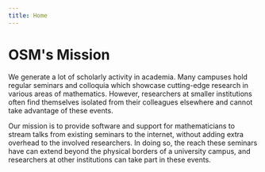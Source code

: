 ```yaml
---
title: Home
---
```


# OSM's Mission

We generate a lot of scholarly activity in academia. Many
campuses hold regular seminars and colloquia which showcase cutting-edge
research in various areas of mathematics. However, researchers at smaller
institutions often find
themselves isolated from their colleagues elsewhere and
cannot take advantage of these events.

Our mission is to provide software
and support for mathematicians to stream talks from existing seminars
to the internet, without adding extra overhead to the involved researchers.
In doing so, the reach these seminars have can extend
beyond the physical borders of a university campus, and researchers at
other institutions can take part in these events.